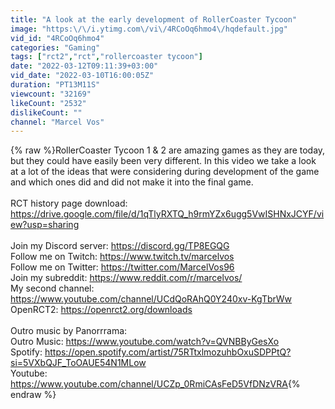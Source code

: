 ```yaml
---
title: "A look at the early development of RollerCoaster Tycoon"
image: "https:\/\/i.ytimg.com\/vi\/4RCoOq6hmo4\/hqdefault.jpg"
vid_id: "4RCoOq6hmo4"
categories: "Gaming"
tags: ["rct2","rct","rollercoaster tycoon"]
date: "2022-03-12T09:11:39+03:00"
vid_date: "2022-03-10T16:00:05Z"
duration: "PT13M11S"
viewcount: "32169"
likeCount: "2532"
dislikeCount: ""
channel: "Marcel Vos"
---
```

{% raw %}RollerCoaster Tycoon 1 &amp; 2 are amazing games as they are today, but they could have easily been very different. In this video we take a look at a lot of the ideas that were considering during development of the game and which ones did and did not make it into the final game.<br /><br />RCT history page download: <a rel="nofollow" target="blank" href="https://drive.google.com/file/d/1qTlyRXTQ_h9rmYZx6ugg5VwISHNxJCYF/view?usp=sharing">https://drive.google.com/file/d/1qTlyRXTQ_h9rmYZx6ugg5VwISHNxJCYF/view?usp=sharing</a><br /><br />Join my Discord server: <a rel="nofollow" target="blank" href="https://discord.gg/TP8EGQG">https://discord.gg/TP8EGQG</a><br />Follow me on Twitch: <a rel="nofollow" target="blank" href="https://www.twitch.tv/marcelvos">https://www.twitch.tv/marcelvos</a><br />Follow me on Twitter: <a rel="nofollow" target="blank" href="https://twitter.com/MarcelVos96">https://twitter.com/MarcelVos96</a><br />Join my subreddit: <a rel="nofollow" target="blank" href="https://www.reddit.com/r/marcelvos/">https://www.reddit.com/r/marcelvos/</a><br />My second channel: <a rel="nofollow" target="blank" href="https://www.youtube.com/channel/UCdQoRAhQ0Y240xv-KgTbrWw">https://www.youtube.com/channel/UCdQoRAhQ0Y240xv-KgTbrWw</a><br />OpenRCT2: <a rel="nofollow" target="blank" href="https://openrct2.org/downloads">https://openrct2.org/downloads</a><br /><br />Outro music by Panorrrama:<br />Outro Music: <a rel="nofollow" target="blank" href="https://www.youtube.com/watch?v=QVNBByGesXo">https://www.youtube.com/watch?v=QVNBByGesXo</a><br />Spotify: <a rel="nofollow" target="blank" href="https://open.spotify.com/artist/75RTtxlmozuhbOxuSDPPtQ?si=5VXbQJF_ToOAUE54N1MLow">https://open.spotify.com/artist/75RTtxlmozuhbOxuSDPPtQ?si=5VXbQJF_ToOAUE54N1MLow</a><br />Youtube: <a rel="nofollow" target="blank" href="https://www.youtube.com/channel/UCZp_0RmiCAsFeD5VfDNzVRA">https://www.youtube.com/channel/UCZp_0RmiCAsFeD5VfDNzVRA</a>{% endraw %}
